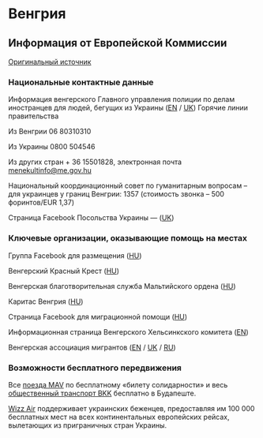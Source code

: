 # Венгрия

## Информация от Европейской Коммиссии

[Оригинальный источник](https://ec.europa.eu/info/strategy/priorities-2019-2024/stronger-europe-world/eu-solidarity-ukraine/eu-assistance-ukraine/information-people-fleeing-war-ukraine_ru)

### Национальные контактные данные

Информация венгерского Главного управления полиции по делам иностранцев для людей, бегущих из Украины ([EN](http://www.bmbah.hu/index.php?option=com_k2&view=item&id=1735:national-directorate-general-for-aliens-policing-information-for-people-fleeing-ukraine&Itemid=2108&lang=en) / [UK](http://www.bmbah.hu/index.php?option=com_k2&view=item&id=1737:2022-03-04-12-27-31&Itemid=2109&lang=en))
Горячие линии правительства

Из Венгрии 06 80310310

Из Украины 0800 504546

Из других стран + 36 15501828, электронная почта menekultinfo@me.gov.hu

Национальный координационный совет по гуманитарным вопросам – для украинцев у границ Венгрии: 1357 (стоимость звонка – 500 форинтов/EUR 1,37)

Страница Facebook Посольства Украины — ([UK](https://www.facebook.com/ukran.nagykovetseg.magyarorszag/))

### Ключевые организации, оказывающие помощь на местах

Группа Facebook для размещения ([HU](https://www.facebook.com/groups/994143548136400/?ref=share))

Венгерский Красный Крест ([HU](https://voroskereszt.hu/))

Венгерская благотворительная служба Мальтийского ордена ([HU](https://adomanyozz.hu/))

Каритас Венгрия ([HU](https://www.karitasz.hu/))

Страница Facebook для миграционной помощи ([HU](https://www.facebook.com/migrationaid.org))

Информационная страница Венгерского Хельсинкского комитета ([EN](https://helsinki.hu/wp-content/uploads/2022/03/Helsinki_Ukrajna_Tajekoztato_2022_03_09_EN.pdf))

Венгерская ассоциация мигрантов ([EN](https://menedek.hu/en/news/what-will-happen-people-fleeing-ukraine-last-update-09032022) / [UK](https://menedek.hu/en/news/what-will-happen-people-fleeing-ukraine-last-update-09032022#Ukrainian) / [RU](https://menedek.hu/en/news/what-will-happen-people-fleeing-ukraine-last-update-09032022#Russian))

### Возможности бесплатного передвижения

Все [поезда MAV](https://www.mavcsoport.hu/en/mav-start/international-travels/travel-ukraine-hungary) по бесплатному «билету солидарности» и весь [общественный транспорт BKK](https://bkk.hu/hirek/2022/03/ingyen-utazhatnak-az-ukrajnai-menekultek-a-bkk-jaratain.7378/) бесплатно в Будапеште.

[Wizz Air](https://wizzair.com/#/rescue) поддерживает украинских беженцев, предоставляя им 100 000 бесплатных мест на всех континентальных европейских рейсах, вылетающих из приграничных стран Украины.
